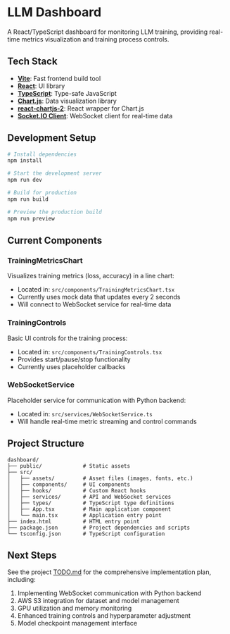 # LLM Dashboard

A React/TypeScript dashboard for monitoring LLM training, providing real-time metrics visualization and training process controls.

## Tech Stack

- **[Vite](https://vitejs.dev/)**: Fast frontend build tool
- **[React](https://reactjs.org/)**: UI library
- **[TypeScript](https://www.typescriptlang.org/)**: Type-safe JavaScript
- **[Chart.js](https://www.chartjs.org/)**: Data visualization library
- **[react-chartjs-2](https://react-chartjs-2.js.org/)**: React wrapper for Chart.js
- **[Socket.IO Client](https://socket.io/docs/v4/client-api/)**: WebSocket client for real-time data

## Development Setup

```bash
# Install dependencies
npm install

# Start the development server
npm run dev

# Build for production
npm run build

# Preview the production build
npm run preview
```

## Current Components

### TrainingMetricsChart

Visualizes training metrics (loss, accuracy) in a line chart:
- Located in: `src/components/TrainingMetricsChart.tsx`
- Currently uses mock data that updates every 2 seconds
- Will connect to WebSocket service for real-time data

### TrainingControls

Basic UI controls for the training process:
- Located in: `src/components/TrainingControls.tsx`
- Provides start/pause/stop functionality
- Currently uses placeholder callbacks

### WebSocketService

Placeholder service for communication with Python backend:
- Located in: `src/services/WebSocketService.ts`
- Will handle real-time metric streaming and control commands

## Project Structure

```
dashboard/
├── public/             # Static assets
├── src/
│   ├── assets/         # Asset files (images, fonts, etc.)
│   ├── components/     # UI components
│   ├── hooks/          # Custom React hooks
│   ├── services/       # API and WebSocket services
│   ├── types/          # TypeScript type definitions
│   ├── App.tsx         # Main application component
│   └── main.tsx        # Application entry point
├── index.html          # HTML entry point
├── package.json        # Project dependencies and scripts
└── tsconfig.json       # TypeScript configuration
```

## Next Steps

See the project [TODO.md](/TODO.md) for the comprehensive implementation plan, including:

1. Implementing WebSocket communication with Python backend
2. AWS S3 integration for dataset and model management
3. GPU utilization and memory monitoring
4. Enhanced training controls and hyperparameter adjustment
5. Model checkpoint management interface
